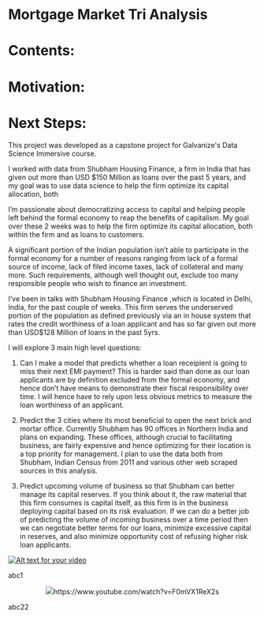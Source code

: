 # Mortgage Market Tri Analysis

# Contents:

# Motivation:

# Next Steps:
This project was developed as a capstone project for Galvanize's Data Science Immersive course.

I worked with data from Shubham Housing Finance, a firm in India that has given out more than USD $150 Million as loans over the past 5 years, and my goal was to use data science to help the firm optimize its capital allocation, both 

I’m passionate about democratizing access to capital and helping people left behind the formal economy to reap the benefits of capitalism. My goal over these 2 weeks was to help the firm optimize its capital allocation, both within the firm and as loans to customers.

A significant portion of the Indian population isn’t able to participate in the formal economy for a number of reasons ranging from lack of a formal source of income, lack of filed income taxes, lack of collateral and many more. Such requirements, although well thought out, exclude too many responsible people who wish to finance an investment.

I’ve been in talks with Shubham Housing Finance ,which is located in Delhi, India, for the past couple of weeks. This firm serves the underserved portion of the population as defined previously via an in house system that rates the credit worthiness of a loan applicant and has so far given out more than USD$128 Million of loans in the past 5yrs.


I will explore 3 main high level questions:

1.	Can I make a model that predicts whether a loan receipient is going to miss their next EMI payment? This is harder said than done as our loan applicants are by definition excluded from the formal economy, and hence don’t have means to demonstrate their fiscal responsibility over time. I will hence have to rely upon less obvious metrics to measure the loan worthiness of an applicant.

2.	Predict the 3 cities where its most beneficial to open the next brick and mortar office. Currently Shubham has 90 offices in Northern India and plans on expanding. These offices, although crucial to facilitating business, are fairly expensive and hence optimizing for their location is a top priority for management. I plan to use the data both from Shubham, Indian Census from 2011 and various other web scraped sources in this analysis.

3.	Predict upcoming volume of business so that Shubham can better manage its capital reserves. If you think about it, the raw material that this firm consumes is capital itself, as this firm is in the business deploying capital based on its risk evaluation. If we can do a better job of predicting the volume of incoming business over a time period then we can negotiate better terms for our loans, minimize excessive capital in reserves, and also minimize opportunity cost of refusing higher risk loan applicants.

[![Alt text for your video](https://img.youtube.com/vi/F0mVX1ReX2s/0.jpg?style=centerme)](https://www.youtube.com/watch?v=F0mVX1ReX2s)

abc1

<div style="text-align:center"><img src = 'https://img.youtube.com/vi/F0mVX1ReX2s/0.jpg'/>https://www.youtube.com/watch?v=F0mVX1ReX2s</div>

abc22
